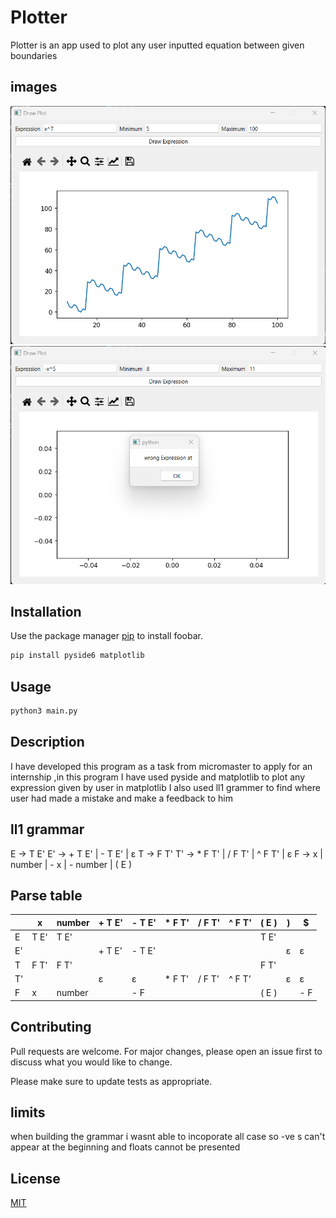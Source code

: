 # Plotter

Plotter is an app used to plot any user inputted equation between given boundaries
## images
![alt text](https://github.com/therealX01D/MicroMasterTasks/blob/main/Screenshot%202023-07-17%20232458.png)
![alttext](https://github.com/therealX01D/MicroMasterTasks/blob/main/Screenshot%202023-07-17%20233007.png)

## Installation

Use the package manager [pip](https://pip.pypa.io/en/stable/) to install foobar.

```bash
pip install pyside6 matplotlib
```

## Usage

```python
python3 main.py
```
## Description
I have developed this program as a task from micromaster to apply for an internship ,in this program I have used pyside and matplotlib to plot any expression given by user in matplotlib I also used ll1 grammer to find where user had made a mistake and make a feedback to him
## ll1 grammar
E -> T E'
E' -> + T E' | - T E' | ε
T -> F T'
T' -> * F T' | / F T' | ^ F T' | ε
F -> x | number | - x | - number | ( E )
## Parse table
|   | x      | number | + T E' | - T E' | * F T' | / F T' | ^ F T' | ( E )  | )      | $      |
|---|--------|--------|--------|--------|--------|--------|--------|--------|--------|-------|
| E | T E'   | T E'   |        |        |        |        |        | T E'   |        |       |
| E'|        |        | + T E' | - T E' |        |        |        |        | ε      | ε     |
| T | F T'   | F T'   |        |        |        |        |        | F T'   |        |       |
| T'|        |        | ε      | ε      | * F T'| / F T'| ^ F T'|        | ε      | ε     |
| F | x      | number |        | - F    |        |        |        | ( E )  |        | - F   |
## Contributing

Pull requests are welcome. For major changes, please open an issue first
to discuss what you would like to change.

Please make sure to update tests as appropriate.

## limits 
 when building the grammar i wasnt able to incoporate all case so -ve s can't appear at the beginning
 and floats cannot be presented
## License

[MIT](https://choosealicense.com/licenses/mit/)

